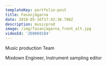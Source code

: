 ```yaml
---
templateKey: portfolio-post
title: Fasanjägarna
date: 2018-05-16T17:43:36.796Z
description: musicprod
image: /img/fasanjagarna_front_alt.jpg
videoId: '268069184'
---
```

Music production Team

Mixdown Engineer, Instrument sampling editor
